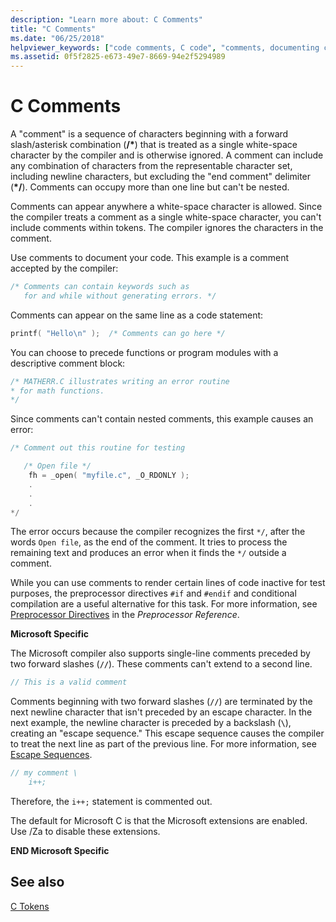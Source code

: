 ```yaml
---
description: "Learn more about: C Comments"
title: "C Comments"
ms.date: "06/25/2018"
helpviewer_keywords: ["code comments, C code", "comments, documenting code", "comments, C code", "/* */ comment delimiters", "comments"]
ms.assetid: 0f5f2825-e673-49e7-8669-94e2f5294989
---
```

# C Comments

A "comment" is a sequence of characters beginning with a forward slash/asterisk combination (<strong>/\*</strong>) that is treated as a single white-space character by the compiler and is otherwise ignored. A comment can include any combination of characters from the representable character set, including newline characters, but excluding the "end comment" delimiter (<strong>\*/</strong>). Comments can occupy more than one line but can't be nested.

Comments can appear anywhere a white-space character is allowed. Since the compiler treats a comment as a single white-space character, you can't include comments within tokens. The compiler ignores the characters in the comment.

Use comments to document your code. This example is a comment accepted by the compiler:

```C
/* Comments can contain keywords such as
   for and while without generating errors. */
```

Comments can appear on the same line as a code statement:

```C
printf( "Hello\n" );  /* Comments can go here */
```

You can choose to precede functions or program modules with a descriptive comment block:

```C
/* MATHERR.C illustrates writing an error routine
* for math functions.
*/
```

Since comments can't contain nested comments, this example causes an error:

```C
/* Comment out this routine for testing

   /* Open file */
    fh = _open( "myfile.c", _O_RDONLY );
    .
    .
    .
*/
```

The error occurs because the compiler recognizes the first `*/`, after the words `Open file`, as the end of the comment. It tries to process the remaining text and produces an error when it finds the `*/` outside a comment.

While you can use comments to render certain lines of code inactive for test purposes, the preprocessor directives `#if` and `#endif` and conditional compilation are a useful alternative for this task. For more information, see [Preprocessor Directives](../preprocessor/preprocessor-directives.md) in the *Preprocessor Reference*.

**Microsoft Specific**

The Microsoft compiler also supports single-line comments preceded by two forward slashes (**`//`**). These comments can't extend to a second line.

```C
// This is a valid comment
```

Comments beginning with two forward slashes (**`//`**) are terminated by the next newline character that isn't preceded by an escape character. In the next example, the newline character is preceded by a backslash (**`\`**), creating an "escape sequence." This escape sequence causes the compiler to treat the next line as part of the previous line. For more information, see [Escape Sequences](../c-language/escape-sequences.md).

```C
// my comment \
    i++;
```

Therefore, the `i++;` statement is commented out.

The default for Microsoft C is that the Microsoft extensions are enabled. Use /Za to disable these extensions.

**END Microsoft Specific**

## See also

[C Tokens](../c-language/c-tokens.md)

